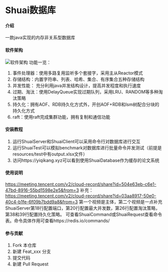 # Shuai数据库

#### 介绍
一款java实现的内存非关系型数据库

#### 软件架构
![软件架构](./数据库架构.png)
功能一览：
1. 事件处理器：使用多路复用监听多个套接字，采用主从Reactor模式
2. 存储结构：内置字符串、列表、哈希、集合、有序集合五种存储结构
3. 并发性能： 充分利用java并发结构设计，提高并发程度和执行速度
4. 过期、淘汰：使用DelayQueue实现过期队列，采用LRU、RANDOM等多种淘汰策略
5. 持久化：拥有AOF、RDB持久化方式外，开创AOF+RDB和lsm树配合分块的持久化方式
6. raft：使用raft完成集群功能，拥有复制和通信功能

#### 安装教程

1.  运行ShuaiServer和ShuaiClient可以采用命令行对数据库进行交互
2.  运行ShuaiTest可以模拟benchmark对数据库进行批量命令并发测试（前提是resources/test中有output.xlsx文件）
3.  访问https://yiqikang.xyz可以看到使用ShuaiDatabase作为缓存的论文系统

#### 使用说明

https://meeting.tencent.com/v2/cloud-record/share?id=504e63eb-c6e1-47bd-8916-55bd1598e2e5&from=3
补充：https://meeting.tencent.com/v2/cloud-record/share?id=03aa8917-50e0-40c4-b1fe-6f09b7bdd9a8&from=3
第一个视频是主体，第二个视频是一点补充
ShuaiServer第18行配置端口，第20行配置最大并发数，第26行配置淘汰策略，第38和39行配置持久化策略。
可查看ShuaiCommand或ShuaiRequest查看命令表。命令具体作用可查看https://redis.io/commands/

#### 参与贡献

1.  Fork 本仓库
2.  新建 Feat_xxx 分支
3.  提交代码
4.  新建 Pull Request